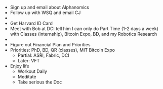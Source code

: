 - Sign up and email about Alphanomics
- Follow up with WSQ and email CJ
- 
- Get Harvard ID Card
- Meet with Bob at DCI tell him I can only do Part Time (1-2 days a week) with Classes (internship), Bitcoin Expo, BD, and my Robotics Research
- 
- Figure out Financial Plan and Priorities
- Priorities: PhD, BD, QR (classes), MIT Bitcoin Expo
    - Partial: ASRI, Fabric, DCI
    - Later: VFT
- Enjoy life
    - Workout Daily
    - Meditate
    - Take serious the Doc
